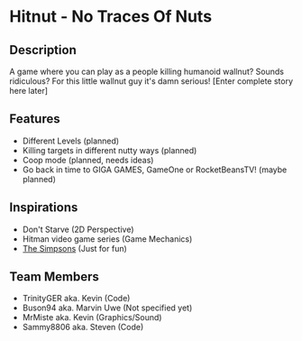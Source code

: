 # Hitnut - No Traces Of Nuts
## Description
A game where you can play as a people killing humanoid wallnut? Sounds ridiculous? For this little wallnut guy it's damn serious! [Enter complete story here later]

## Features
- Different Levels (planned)
- Killing targets in different nutty ways (planned)
- Coop mode (planned, needs ideas)
- Go back in time to GIGA GAMES, GameOne or RocketBeansTV! (maybe planned)

## Inspirations
- Don't Starve (2D Perspective)
- Hitman video game series (Game Mechanics)
- [The Simpsons](https://www.youtube.com/watch?v=qwHZbnl9grI) (Just for fun)

## Team Members
- TrinityGER aka. Kevin (Code)
- Buson94 aka. Marvin Uwe (Not specified yet)
- MrMiste aka. Kevin (Graphics/Sound)
- Sammy8806 aka. Steven (Code)